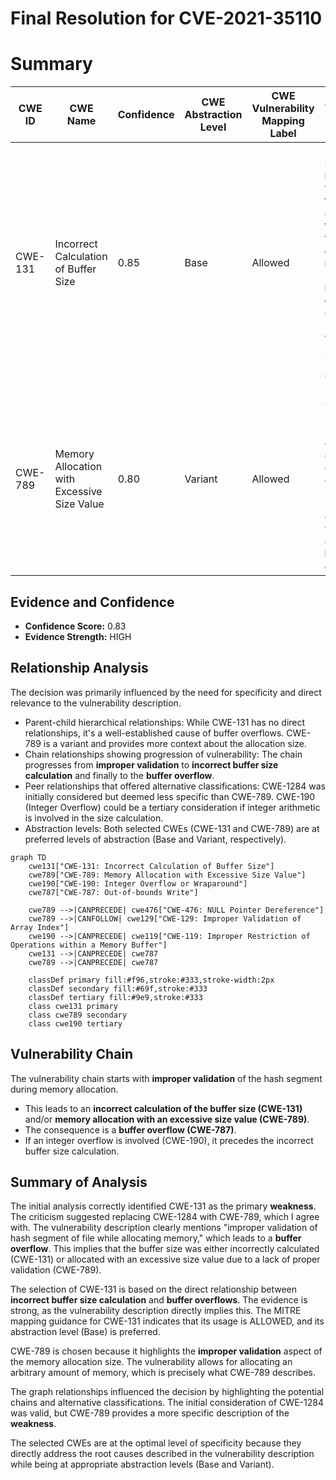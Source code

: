 # Final Resolution for CVE-2021-35110

# Summary
| CWE ID | CWE Name | Confidence | CWE Abstraction Level | CWE Vulnerability Mapping Label | CWE-Vulnerability Mapping Notes |
|---|---|---|---|---|---|
| CWE-131 | Incorrect Calculation of Buffer Size | 0.85 | Base | Allowed | Primary CWE. The **improper validation of the hash segment of the file while allocating memory**, leading to a **buffer overflow**, directly implies that the buffer size was incorrectly calculated. |
| CWE-789 | Memory Allocation with Excessive Size Value | 0.80 | Variant | Allowed | Secondary CWE. The root cause leads to the ability to allocate an arbitrary amount of memory, potentially excessive, which can cause a **buffer overflow**. |

## Evidence and Confidence

*   **Confidence Score:** 0.83
*   **Evidence Strength:** HIGH

## Relationship Analysis
The decision was primarily influenced by the need for specificity and direct relevance to the vulnerability description.

- Parent-child hierarchical relationships: While CWE-131 has no direct relationships, it's a well-established cause of buffer overflows. CWE-789 is a variant and provides more context about the allocation size.
- Chain relationships showing progression of vulnerability: The chain progresses from **improper validation** to **incorrect buffer size calculation** and finally to the **buffer overflow**.
- Peer relationships that offered alternative classifications: CWE-1284 was initially considered but deemed less specific than CWE-789. CWE-190 (Integer Overflow) could be a tertiary consideration if integer arithmetic is involved in the size calculation.
- Abstraction levels: Both selected CWEs (CWE-131 and CWE-789) are at preferred levels of abstraction (Base and Variant, respectively).

```mermaid
graph TD
    cwe131["CWE-131: Incorrect Calculation of Buffer Size"]
    cwe789["CWE-789: Memory Allocation with Excessive Size Value"]
    cwe190["CWE-190: Integer Overflow or Wraparound"]
    cwe787["CWE-787: Out-of-bounds Write"]
    
    cwe789 -->|CANPRECEDE| cwe476["CWE-476: NULL Pointer Dereference"]
    cwe789 -->|CANFOLLOW| cwe129["CWE-129: Improper Validation of Array Index"]
    cwe190 -->|CANPRECEDE| cwe119["CWE-119: Improper Restriction of Operations within a Memory Buffer"]
    cwe131 -->|CANPRECEDE| cwe787
    cwe789 -->|CANPRECEDE| cwe787
    
    classDef primary fill:#f96,stroke:#333,stroke-width:2px
    classDef secondary fill:#69f,stroke:#333
    classDef tertiary fill:#9e9,stroke:#333
    class cwe131 primary
    class cwe789 secondary
    class cwe190 tertiary
```

## Vulnerability Chain
The vulnerability chain starts with **improper validation** of the hash segment during memory allocation.
  - This leads to an **incorrect calculation of the buffer size (CWE-131)** and/or **memory allocation with an excessive size value (CWE-789)**.
  - The consequence is a **buffer overflow (CWE-787)**.
  - If an integer overflow is involved (CWE-190), it precedes the incorrect buffer size calculation.

## Summary of Analysis
The initial analysis correctly identified CWE-131 as the primary **weakness**. The criticism suggested replacing CWE-1284 with CWE-789, which I agree with. The vulnerability description clearly mentions "improper validation of hash segment of file while allocating memory," which leads to a **buffer overflow**. This implies that the buffer size was either incorrectly calculated (CWE-131) or allocated with an excessive size value due to a lack of proper validation (CWE-789).

The selection of CWE-131 is based on the direct relationship between **incorrect buffer size calculation** and **buffer overflows**. The evidence is strong, as the vulnerability description directly implies this. The MITRE mapping guidance for CWE-131 indicates that its usage is ALLOWED, and its abstraction level (Base) is preferred.

CWE-789 is chosen because it highlights the **improper validation** aspect of the memory allocation size. The vulnerability allows for allocating an arbitrary amount of memory, which is precisely what CWE-789 describes.

The graph relationships influenced the decision by highlighting the potential chains and alternative classifications. The initial consideration of CWE-1284 was valid, but CWE-789 provides a more specific description of the **weakness**.

The selected CWEs are at the optimal level of specificity because they directly address the root causes described in the vulnerability description while being at appropriate abstraction levels (Base and Variant).